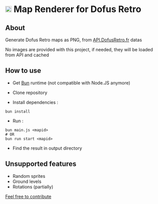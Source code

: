 # <img src="https://api.dofusretro.fr/img/map.png" height="20"> Map Renderer for Dofus Retro 

## About

Generate Dofus Retro maps as PNG, from [API.DofusRetro.fr](https://api.dofusretro.fr) datas

No images are provided with this project, if needed, they will be loaded from API and cached

## How to use
- Get [Bun](https://bun.sh/) runtime (not compatible with Node.JS anymore)


- Clone repository


- Install dependencies : 
```shell
bun install
```
- Run :
```shell
bun main.js <mapid>
# OR
bun run start <mapid>
```
- Find the result in output directory

## Unsupported features
- Random sprites
- Ground levels
- Rotations (partially)

[Feel free to contribute](https://github.com/Daweyy/MapRenderer-DR/fork)